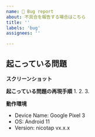 ```yaml
---
name: 🐛 Bug report
about: 不具合を報告する場合はこちら
title: ''
labels: 'bug'
assignees: ''

---
```


**起こっている問題**
- 

**スクリーンショット**


**起こっている問題の再現手順**
1. 
2. 
3. 

**動作環境**
- Device Name: Google Pixel 3
- OS: Android 11
- Version: nicotap vx.x.x
